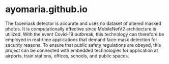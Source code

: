 # ayomaria.github.io


The facemask detector is accurate and uses no dataset of altered masked photos. It is computationally effective since MobileNetV2 architecture is utilized.
With  the event Covid-19 outbreak, this technology can therefore be employed in real-time applications that demand face-mask detection for security reasons. To ensure that public safety regulations are obeyed, this project can be connected with embedded technologies for application at airports, train stations, offices, schools, and public spaces.
